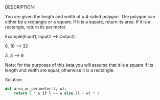 DESCRIPTION:

You are given the length and width of a 4-sided polygon. The polygon can either be a rectangle or a square.
If it is a square, return its area. If it is a rectangle, return its perimeter.

Example(Input1, Input2 --> Output):

6, 10 --> 32

3, 3 --> 9

Note: for the purposes of this kata you will assume that it is a square if its length and width are equal, otherwise it is a rectangle.

Solution:

```python
def area_or_perimeter(l, w):
    return l * w if l == w else (l + w) * 2

```
